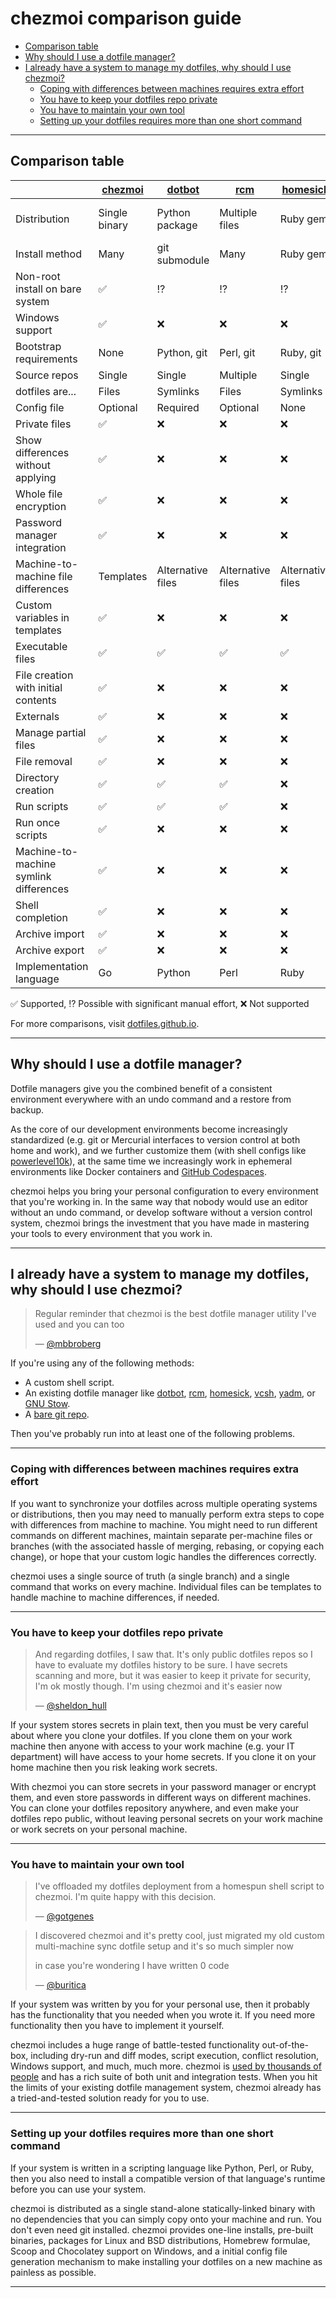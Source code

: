 # chezmoi comparison guide

<!--- toc --->
* [Comparison table](#comparison-table)
* [Why should I use a dotfile manager?](#why-should-i-use-a-dotfile-manager)
* [I already have a system to manage my dotfiles, why should I use chezmoi?](#i-already-have-a-system-to-manage-my-dotfiles-why-should-i-use-chezmoi)
  * [Coping with differences between machines requires extra effort](#coping-with-differences-between-machines-requires-extra-effort)
  * [You have to keep your dotfiles repo private](#you-have-to-keep-your-dotfiles-repo-private)
  * [You have to maintain your own tool](#you-have-to-maintain-your-own-tool)
  * [Setting up your dotfiles requires more than one short command](#setting-up-your-dotfiles-requires-more-than-one-short-command)

---

## Comparison table

[chezmoi]: https://chezmoi.io/
[dotbot]: https://github.com/anishathalye/dotbot
[rcm]: https://github.com/thoughtbot/rcm
[homesick]: https://github.com/technicalpickles/homesick
[vcsh]: https://github.com/RichiH/vcsh
[yadm]: https://yadm.io/
[bare git]: https://www.atlassian.com/git/tutorials/dotfiles "bare git"

|                                        | [chezmoi]     | [dotbot]          | [rcm]             | [homesick]        | [vcsh]                   | [yadm]        | [bare git] |
| -------------------------------------- | ------------- | ----------------- | ----------------- | ----------------- | ------------------------ | ------------- | ---------- |
| Distribution                           | Single binary | Python package    | Multiple files    | Ruby gem          | Single script or package | Single script | -          |
| Install method                         | Many          | git submodule     | Many              | Ruby gem          | Many                     | Many          | Manual     |
| Non-root install on bare system        | ✅            | ⁉️                 | ⁉️                 | ⁉️                 | ✅                       | ✅            | ✅         |
| Windows support                        | ✅            | ❌                | ❌                | ❌                | ❌                       | ❌            | ✅         |
| Bootstrap requirements                 | None          | Python, git       | Perl, git         | Ruby, git         | sh, git                  | git           | git        |
| Source repos                           | Single        | Single            | Multiple          | Single            | Multiple                 | Single        | Single     |
| dotfiles are...                        | Files         | Symlinks          | Files             | Symlinks          | Files                    | Files         | Files      |
| Config file                            | Optional      | Required          | Optional          | None              | None                     | None          | Optional   |
| Private files                          | ✅            | ❌                | ❌                | ❌                | ❌                       | ❌            | ❌         |
| Show differences without applying      | ✅            | ❌                | ❌                | ❌                | ✅                       | ✅            | ✅         |
| Whole file encryption                  | ✅            | ❌                | ❌                | ❌                | ❌                       | ✅            | ❌         |
| Password manager integration           | ✅            | ❌                | ❌                | ❌                | ❌                       | ❌            | ❌         |
| Machine-to-machine file differences    | Templates     | Alternative files | Alternative files | Alternative files | Branches                 | Templates     | ⁉️          |
| Custom variables in templates          | ✅            | ❌                | ❌                | ❌                | ❌                       | ❌            | ❌         |
| Executable files                       | ✅            | ✅                | ✅                | ✅                | ✅                       | ❌            | ✅         |
| File creation with initial contents    | ✅            | ❌                | ❌                | ❌                | ✅                       | ❌            | ❌         |
| Externals                              | ✅            | ❌                | ❌                | ❌                | ❌                       | ❌            | ❌         |
| Manage partial files                   | ✅            | ❌                | ❌                | ❌                | ⁉️                        | ❌            | ⁉️          |
| File removal                           | ✅            | ❌                | ❌                | ❌                | ✅                       | ❌            | ❌         |
| Directory creation                     | ✅            | ✅                | ✅                | ❌                | ✅                       | ❌            | ✅         |
| Run scripts                            | ✅            | ✅                | ✅                | ❌                | ✅                       | ❌            | ❌         |
| Run once scripts                       | ✅            | ❌                | ❌                | ❌                | ✅                       | ❌            | ❌         |
| Machine-to-machine symlink differences | ✅            | ❌                | ❌                | ❌                | ⁉️                        | ✅            | ⁉️          |
| Shell completion                       | ✅            | ❌                | ❌                | ❌                | ✅                       | ✅            | ✅         |
| Archive import                         | ✅            | ❌                | ❌                | ❌                | ✅                       | ❌            | ✅         |
| Archive export                         | ✅            | ❌                | ❌                | ❌                | ✅                       | ❌            | ✅         |
| Implementation language                | Go            | Python            | Perl              | Ruby              | POSIX Shell              | Bash          | C          |

✅ Supported, ⁉️  Possible with significant manual effort, ❌ Not supported

For more comparisons, visit [dotfiles.github.io](https://dotfiles.github.io/).

---

## Why should I use a dotfile manager?

Dotfile managers give you the combined benefit of a consistent environment
everywhere with an undo command and a restore from backup.

As the core of our development environments become increasingly standardized
(e.g. git or Mercurial interfaces to version control at both home and work), and
we further customize them (with shell configs like
[powerlevel10k](https://github.com/romkatv/powerlevel10k)), at the same time we
increasingly work in ephemeral environments like Docker containers and [GitHub
Codespaces](https://github.com/features/codespaces).

chezmoi helps you bring your personal configuration to every environment that
you're working in. In the same way that nobody would use an editor without an
undo command, or develop software without a version control system, chezmoi
brings the investment that you have made in mastering your tools to every
environment that you work in.

---

## I already have a system to manage my dotfiles, why should I use chezmoi?

> Regular reminder that chezmoi is the best dotfile manager utility I've used
> and you can too
>
> — [@mbbroberg](https://twitter.com/mbbroberg/status/1355644967625125892)

If you're using any of the following methods:

* A custom shell script.
* An existing dotfile manager like
  [dotbot](https://github.com/anishathalye/dotbot),
  [rcm](https://github.com/thoughtbot/rcm),
  [homesick](https://github.com/technicalpickles/homesick),
  [vcsh](https://github.com/RichiH/vcsh),
  [yadm](https://yadm.io/), or [GNU Stow](https://www.gnu.org/software/stow/).
* A [bare git repo](https://www.atlassian.com/git/tutorials/dotfiles).

Then you've probably run into at least one of the following problems.

---

### Coping with differences between machines requires extra effort

If you want to synchronize your dotfiles across multiple operating systems or
distributions, then you may need to manually perform extra steps to cope with
differences from machine to machine. You might need to run different commands on
different machines, maintain separate per-machine files or branches (with the
associated hassle of merging, rebasing, or copying each change), or hope that
your custom logic handles the differences correctly.

chezmoi uses a single source of truth (a single branch) and a single command
that works on every machine. Individual files can be templates to handle machine
to machine differences, if needed.

---

### You have to keep your dotfiles repo private

> And regarding dotfiles, I saw that. It's only public dotfiles repos so I have
> to evaluate my dotfiles history to be sure. I have secrets scanning and more,
> but it was easier to keep it private for security, I'm ok mostly though. I'm
> using chezmoi and it's easier now
>
> — [@sheldon_hull](https://twitter.com/sheldon_hull/status/1308139570597371907)

If your system stores secrets in plain text, then you must be very careful about
where you clone your dotfiles. If you clone them on your work machine then
anyone with access to your work machine (e.g. your IT department) will have
access to your home secrets. If you clone it on your home machine then you risk
leaking work secrets.

With chezmoi you can store secrets in your password manager or encrypt them, and
even store passwords in different ways on different machines. You can clone your
dotfiles repository anywhere, and even make your dotfiles repo public, without
leaving personal secrets on your work machine or work secrets on your personal
machine.

---

### You have to maintain your own tool

> I've offloaded my dotfiles deployment from a homespun shell script to chezmoi.
> I'm quite happy with this decision.
>
> — [@gotgenes](https://twitter.com/gotgenes/status/1251008845163319297)

> I discovered chezmoi and it's pretty cool, just migrated my old custom
> multi-machine sync dotfile setup and it's so much simpler now
>
> in case you're wondering I have written 0 code
>
> — [@buritica](https://twitter.com/buritica/status/1361062902451630089)

If your system was written by you for your personal use, then it probably has
the functionality that you needed when you wrote it. If you need more
functionality then you have to implement it yourself.

chezmoi includes a huge range of battle-tested functionality out-of-the-box,
including dry-run and diff modes, script execution, conflict resolution, Windows
support, and much, much more. chezmoi is [used by thousands of
people](https://github.com/twpayne/chezmoi/stargazers) and has a rich suite of
both unit and integration tests. When you hit the limits of your existing
dotfile management system, chezmoi already has a tried-and-tested solution ready
for you to use.

---

### Setting up your dotfiles requires more than one short command

If your system is written in a scripting language like Python, Perl, or Ruby,
then you also need to install a compatible version of that language's runtime
before you can use your system.

chezmoi is distributed as a single stand-alone statically-linked binary with no
dependencies that you can simply copy onto your machine and run. You don't even
need git installed. chezmoi provides one-line installs, pre-built binaries,
packages for Linux and BSD distributions, Homebrew formulae, Scoop and
Chocolatey support on Windows, and a initial config file generation mechanism to
make installing your dotfiles on a new machine as painless as possible.

---

